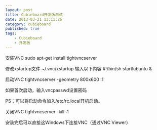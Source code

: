 ```yaml
---
layout: post
title: Cubieboard开发版测试
date: 2013-03-21 13:11:26
category: cubieboard
published: true
tags:
	- Cubieboard
	- 开发板
---
```


安装VNC
	sudo apt-get install tightvncserver

修改xstartup文件
	~/.vnc/xstartup
	输入以下内容
		#!/bin/sh
		startlubuntu &

启动VNC
	tightvncserver -geometry 800x600 :1 
	
如果首次启动，输入vncpasswd设置密码

PS：可以将启动命令加入/etc/rc.local开机启动。


关闭VNC
	tightvncserver -kill :1


安装完后可以直接这Windows下连接VNC（通过VNC Viewer）
	